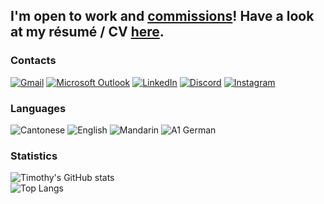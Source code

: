 ## I'm open to work and [commissions](https://www.fiverr.com/tinnamchoi)! Have a look at my résumé / CV [here](https://gitlab.com/tinnamchoi/resumes/-/blob/master/Resume.pdf). 

### Contacts

[![Gmail](https://img.shields.io/badge/Gmail-D14836?style=for-the-badge&logo=gmail&logoColor=white)](mailto://tinnam.choi@gmail.com)
[![Microsoft Outlook](https://img.shields.io/badge/Microsoft_Outlook-0078D4?style=for-the-badge&logo=microsoft-outlook&logoColor=white)](mailto://tinnam.choi@student.adelaide.edu.au)
[![LinkedIn](https://img.shields.io/badge/LinkedIn-0077B5?style=for-the-badge&logo=linkedin&logoColor=white)](https://www.linkedin.com/in/tinnamchoi/)
[![Discord](https://img.shields.io/badge/Discord-5865F2?style=for-the-badge&logo=discord&logoColor=white)](https://discord.com/users/398756767510691852)
[![Instagram](https://img.shields.io/badge/Instagram-E4405F?style=for-the-badge&logo=instagram&logoColor=white)](https://www.instagram.com/tinnamchoi/)


### Languages

![Cantonese](https://img.shields.io/badge/Cantonese-FF0?style=for-the-badge&logoColor=white)
![English](https://img.shields.io/badge/English-FFF?style=for-the-badge&logoColor=white)
![Mandarin](https://img.shields.io/badge/Mandarin-F00?style=for-the-badge&logoColor=white)
![A1 German](https://img.shields.io/badge/A1%20German-FC0?style=for-the-badge&logoColor=white)

### Statistics

![Timothy's GitHub stats](https://github-readme-stats.vercel.app/api?username=tinnamchoi&count_private=true&show_icons=true&theme=github_dark&cache_seconds=14400&show_icons&hide_title=true)  
![Top Langs](https://github-readme-stats.vercel.app/api/top-langs/?username=tinnamchoi&theme=github_dark&cache_seconds=14400&show_icons&langs_count=10&layout=compact)
